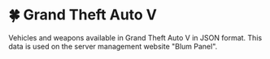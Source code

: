 # 🍀 Grand Theft Auto V
Vehicles and weapons available in Grand Theft Auto V in JSON format.
This data is used on the server management website "Blum Panel".
